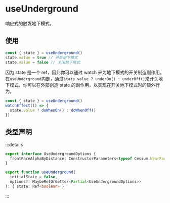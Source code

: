 # useUnderground

响应式的触发地下模式。

## 使用

```js
const { state } = useUnderground()
state.value = true // 开启地下模式
state.value = false // 关闭地下模式
```

因为 state 是一个 ref，因此你可以通过 watch 来为地下模式的开关制造副作用。
在`useUnderground`内部，通过`state.value ? underOn() : underOff()`来开关地下模式，你可以在外部创造 state 的副作用，以实现在开关地下模式时的额外行为。

```js
const { state } = useUnderground()
watchEffect(() => {
  state.value ? doWhenOn() : doWhenOff()
})
```

## 类型声明

:::details

```ts
export interface UseUndergroundOptions {
  frontFaceAlphaByDistance: ConstructorParameters<typeof Cesium.NearFarScalar>
}

export function useUnderground(
  initialState = false,
  options?: MaybeRefOrGetter<Partial<UseUndergroundOptions>>
): { state: Ref<boolean> }
```

:::
